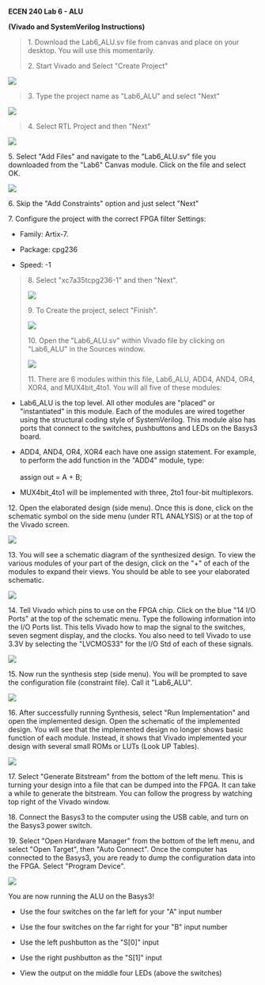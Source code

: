 **ECEN 240 Lab 6 - ALU**

**(Vivado and SystemVerilog Instructions)**

> 1\. Download the Lab6\_ALU.sv file from canvas and place on your
> desktop. You will use this momentarily.
>
> 2\. Start Vivado and Select "Create Project"

![](media/img1.png)

> 3\. Type the project name as "Lab6\_ALU" and select "Next"

![](media/img2.png)

> 4\. Select RTL Project and then "Next"

![](media/img3.png)

5\. Select "Add Files" and navigate to the "Lab6\_ALU.sv" file you
downloaded from the "Lab6" Canvas module. Click on the file and select
OK.

![](media/img4.png)

6\. Skip the "Add Constraints" option and just select "Next"

7\. Configure the project with the correct FPGA filter Settings:

-   Family: Artix-7.

-   Package: cpg236

-   Speed: -1

> 8\. Select "xc7a35tcpg236-1" and then "Next".
>
> ![](media/img5.png)
>
> 9\. To Create the project, select "Finish".
>
> ![](media/img6.png)
>
> 10\. Open the "Lab6\_ALU.sv" within Vivado file by clicking on
> "Lab6\_ALU" in the Sources window.
>
> ![](media/img7.png)
>
> 11\. There are 6 modules within this file, Lab6\_ALU, ADD4, AND4, OR4,
> XOR4, and MUX4bit\_4to1. You will all five of these modules:

-   Lab6\_ALU is the top level. All other modules are "placed" or
    "instantiated" in this module. Each of the modules are wired
    together using the structural coding style of SystemVerilog. This
    module also has ports that connect to the switches, pushbuttons and
    LEDs on the Basys3 board.

-   ADD4, AND4, OR4, XOR4 each have one assign statement. For example,
    to perform the add function in the "ADD4" module, type:\
    \
    assign out = A + B;

-   MUX4bit\_4to1 will be implemented with three, 2to1 four-bit
    multiplexors.

12\. Open the elaborated design (side menu). Once this is done, click on
the schematic symbol on the side menu (under RTL ANALYSIS) or at the top
of the Vivado screen.

![](media/img8.png)

13\. You will see a schematic diagram of the synthesized design. To view
the various modules of your part of the design, click on the "+" of each
of the modules to expand their views. You should be able to see your
elaborated schematic.

![](media/img9.png)

14\. Tell Vivado which pins to use on the FPGA chip. Click on the blue
"14 I/O Ports" at the top of the schematic menu. Type the following
information into the I/O Ports list. This tells Vivado how to map the
signal to the switches, seven segment display, and the clocks. You also
need to tell Vivado to use 3.3V by selecting the "LVCMOS33" for the I/O
Std of each of these signals.

![](media/img10.png)

15\. Now run the synthesis step (side menu). You will be prompted to
save the configuration file (constraint file). Call it "Lab6\_ALU".

![](media/img11.png)

16\. After successfully running Synthesis, select "Run Implementation"
and open the implemented design. Open the schematic of the implemented
design. You will see that the implemented design no longer shows basic
function of each module. Instead, it shows that Vivado implemented your
design with several small ROMs or LUTs (Look UP Tables).

![](media/img12.png)

17\. Select "Generate Bitstream" from the bottom of the left menu. This
is turning your design into a file that can be dumped into the FPGA. It
can take a while to generate the bitstream. You can follow the progress
by watching top right of the Vivado window.

18\. Connect the Basys3 to the computer using the USB cable, and turn on
the Basys3 power switch.

19\. Select "Open Hardware Manager" from the bottom of the left menu,
and select "Open Target", then "Auto Connect". Once the computer has
connected to the Basys3, you are ready to dump the configuration data
into the FPGA. Select "Program Device".

![](media/img13.png)

You are now running the ALU on the Basys3!

-   Use the four switches on the far left for your "A" input number

-   Use the four switches on the far right for your "B" input number

-   Use the left pushbutton as the "S\[0\]" input

-   Use the right pushbutton as the "S\[1\]" input

-   View the output on the middle four LEDs (above the switches)
